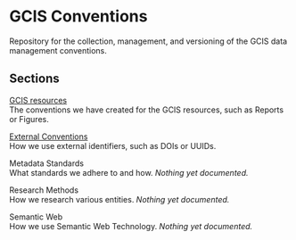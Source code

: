 # GCIS Conventions

Repository for the collection, management, and versioning of the GCIS data
management conventions.


## Sections

[GCIS resources](gcis_resources)  
The conventions we have created for the GCIS resources, such as Reports or Figures.  

[External Conventions](external_conventions)  
How we use external identifiers, such as DOIs or UUIDs.  

Metadata Standards  
What standards we adhere to and how. _Nothing yet documented._

Research Methods  
How we research various entities. _Nothing yet documented._

Semantic Web  
How we use Semantic Web Technology. _Nothing yet documented._
